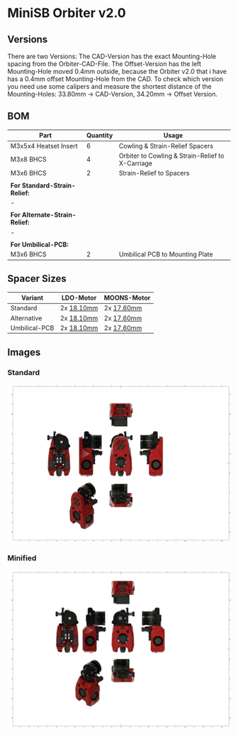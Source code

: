 # MiniSB Orbiter v2.0
## Versions
There are two Versions: The CAD-Version has the exact Mounting-Hole spacing from the Orbiter-CAD-File. The Offset-Version has the left Mounting-Hole moved 0.4mm outside, because the Orbiter v2.0 that i have has a 0.4mm offset Mounting-Hole from the CAD. To check which version you need use some calipers and measure the shortest distance of the Mounting-Holes: 33.80mm -> CAD-Version, 34.20mm -> Offset Version.
## BOM
| Part                         | Quantity | Usage                                                        |
|------------------------------|----------|--------------------------------------------------------------|
| M3x5x4 Heatset Insert        | 6        | Cowling & Strain-Relief Spacers                              |
| M3x8 BHCS                    | 4        | Orbiter to Cowling & Strain-Relief to X-Carriage                                  |
| M3x6 BHCS                    | 2        | Strain-Relief to Spacers                                     |
|                              |          |                                                              |
| **For Standard-Strain-Relief:**  |          |                                                              |
| -                            |          |                                                              |
|                              |          |                                                              |
| **For Alternate-Strain-Relief:** |          |                                                              |
| -                            |          |                                                              |
|                              |          |                                                              |
| **For Umbilical-PCB:**           |          |                                                              |
| M3x6 BHCS                    | 2        | Umbilical PCB to Mounting Plate                              |
## Spacer Sizes
| Variant | LDO-Motor | MOONS-Motor |
|---------|-----|-------|
| Standard | 2x [18.10mm](/Spacers/Octagon-STL/Octagon_Spacer_18.10mm.stl) | 2x [17.60mm](/Spacers/Octagon-STL/Octagon_Spacer_17.60mm.stl) |
| Alternative | 2x [18.10mm](/Spacers/Octagon-STL/Octagon_Spacer_18.10mm.stl) | 2x [17.60mm](/Spacers/Octagon-STL/Octagon_Spacer_17.60mm.stl) |
| Umbilical-PCB | 2x [18.10mm](/Spacers/Octagon-STL/Octagon_Spacer_18.10mm.stl) | 2x [17.60mm](/Spacers/Octagon-STL/Octagon_Spacer_17.60mm.stl) |
## Images
### Standard
![Standard](images/Orbiter-v2.0_1.png)
### Minified
![Minified](images/Orbiter-v2.0-Minified_1.png)
